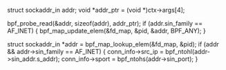 struct sockaddr_in addr;
void *addr_ptr = (void *)ctx->args[4];

bpf_probe_read(&addr, sizeof(addr), addr_ptr);
if (addr.sin_family == AF_INET) {
    bpf_map_update_elem(&fd_map, &pid, &addr, BPF_ANY);
}



struct sockaddr_in *addr = bpf_map_lookup_elem(&fd_map, &pid);
if (addr && addr->sin_family == AF_INET) {
    conn_info->src_ip = bpf_ntohl(addr->sin_addr.s_addr);
    conn_info->sport = bpf_ntohs(addr->sin_port);
}

